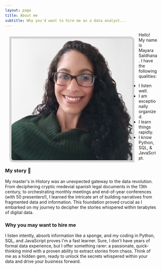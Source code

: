```yaml
---
layout: page
title: About me
subtitle: Why you'd want to hire me as a data analyst...
---
```

<img 
  align="left" 
  style="border: .5em solid lightgrey; border-top-right-radius: 1em; border-bottom-left-radius: 1em; margin: 1em;"
  src="/assets/img/may_photo.png" 
  alt="My data analyst photo!">

Hello! My name is Mayara Saldhana. I have the following qualities:

  - I listen well.
  - I am exceptionally organized.
  - I learn things rapidly.
  - I know Python, SQL, & JavaScript. 

### My story :rocket:

My master's in History was an unexpected gateway to the data revolution. From deciphering cryptic medevial spanish legal documents in the 13th century, to orchestrating monthly meetings and end-of-year conferences (with 50 presenters!), I learned the intricate art of building narratives from fragmented data and information. This foundation proved crucial as I embarked on my journey to decipher the stories whispered within terabytes of digital data.

### Why you may want to hire me

I listen intently, absorb information like a sponge, and my coding in Python, SQL, and JavaScript proves I'm a fast learner. Sure, I don't have years of formal data experience, but I offer something rarer: a passionate, quick-thinking mind with a proven ability to extract stories from chaos. Think of me as a hidden gem, ready to unlock the secrets whispered within your data and drive your business forward.

